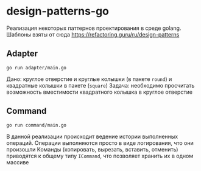 # design-patterns-go

Реализация некоторых паттернов проектирования в среде golang.
Шаблоны взяты от сюда https://refactoring.guru/ru/design-patterns

## Adapter

`
go run adapter/main.go 
`

Дано: круглое отверстие и круглые колышки (в пакете `round`) и квадратные колышки в пакете (`square`)
Задача: необходимо просчитать возможность вместимости квадратного колышка в круглое отверстие

## Command

`
go run command/main.go
`

В данной реализации происходит ведение истории выполненных операций.
Операции выполняются просто в виде логирования, что они произошли
Команды (копировать, вырезать, вставить, отменить) приводятся к общему типу `ICommand`, что позволяет хранить их в одном массиве
